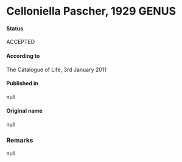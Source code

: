 Celloniella Pascher, 1929 GENUS
=======

#### Status
ACCEPTED

#### According to
The Catalogue of Life, 3rd January 2011

#### Published in
null

#### Original name
null

### Remarks
null